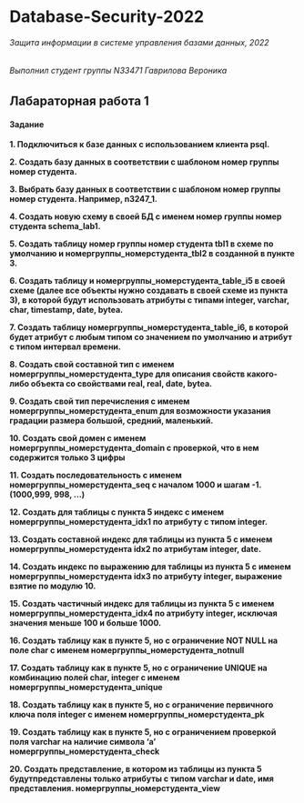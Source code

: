 # Database-Security-2022
###### Защита информации в системе управления базами данных, 2022 
###### Выполнил студент группы N33471 Гаврилова Вероника

## Лабараторная работа 1
#### <summary> Задание 
__1. Подключиться к базе данных с использованием клиента psql.__

__2. Создать базу данных в соответствии с шаблоном номер группы номер студента.__

__3. Выбрать базу данных в соответствии с шаблоном номер группы номер студента. Например, n3247_1.__

__4. Создать новую схему в своей БД с именем номер группы номер студента schema_lab1.__

__5. Создать таблицу номер группы номер студента tbl1 в схеме по умолчанию и номергруппы_номерстудента_tbl2 в созданной в пункте 3.__

__6. Создать таблицу и номергруппы_номерстудента_table_i5 в своей схеме (далее все объекты нужно создавать в своей схеме из пункта 3), в которой будут использовать атрибуты с типами integer, varchar, char, timestamp, date, bytea.__

__7. Создать таблицу номергруппы_номерстудента_table_i6, в которой будет атрибут с любым типом со значением по умолчанию и атрибут с типом интервал времени.__

__8. Создать свой составной тип с именем номергруппы_номерстудента_type для описания свойств какого-либо объекта со свойствами real, real, date, bytea.__

__9. Создать свой тип перечисления с именем номергруппы_номерстудента_enum для возможности указания градации размера большой, средний, маленький.__

__10. Создать свой домен с именем номергруппы_номерстудента_domain с проверкой, что в нем содержится только 3 цифры__

__11. Создать последовательность с именем номергруппы_номерстудента_seq с началом 1000 и шагам -1. (1000,999, 998, …)__

__12. Создать для таблицы с пункта 5 индекс с именем номергруппы_номерстудента_idx1 по атрибуту c типом integer.__

__13. Создать составной индекс для таблицы из пункта 5 с именем номергруппы_номерстудента idx2 по атрибутам integer, date.__

__14. Создать индекс по выражению для таблицы из пункта 5 с именем номергруппы_номерстудента idx3 по атрибуту integer, выражение взятие по модулю 10.__

__15. Создать частичный индекс для таблицы из пункта 5 с именем номергруппы_номерстудента_idx4 по атрибуту integer, исключая значения меньше 100 и больше 1000.__

__16. Создать таблицу как в пункте 5, но с ограничение NOT NULL на поле char с именем номергруппы_номерстудента_notnull__

__17. Создать таблицу как в пункте 5, но с ограничение UNIQUE на комбинацию полей char, integer с именем номергруппы_номерстудента_unique__

__18. Создать таблицу как в пункте 5, но с ограничение первичного ключа поля integer с именем номергруппы_номерстудента_pk__

__19. Создать таблицу как в пункте 5, но с ограничением проверкой поля varchar на наличие символа ‘a’ номергруппы_номерстудента_check__

__20. Создать представление, в котором из таблицы из пункта 5 будутпредставлены только атрибуты с типом varchar и date, имя представления. номергруппы_номерстудента_view__ </summary> 
